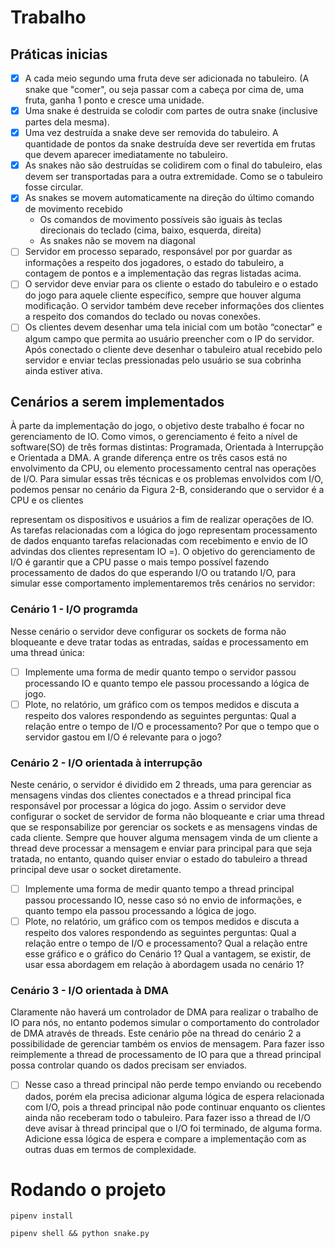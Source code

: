 # Trabalho

## Práticas inicias

- [x] A cada meio segundo uma fruta deve ser adicionada no tabuleiro. (A snake que "comer", ou seja passar com a cabeça por cima de, uma fruta, ganha 1 ponto e cresce uma unidade.
- [x] Uma snake é destruida se colodir com partes de outra snake (inclusive partes dela mesma).
- [x] Uma vez destruída a snake deve ser removida do tabuleiro. A quantidade de pontos da snake destruída deve ser revertida em frutas que devem aparecer imediatamente no tabuleiro.
- [x] As snakes não são destruídas se colidirem com o final do tabuleiro, elas
devem ser transportadas para a outra extremidade. Como se o tabuleiro fosse
circular.
- [x] As snakes se movem automaticamente na direção do último comando de movimento recebido
	- Os comandos de movimento possíveis são iguais às teclas direcionais
do teclado (cima, baixo, esquerda, direita)
	- As snakes não se movem na diagonal
- [ ] Servidor em processo separado, responsável por por guardar as informações a
respeito dos jogadores, o estado do tabuleiro, a contagem de pontos e a implementação das regras listadas acima.
- [ ] O servidor deve enviar para os cliente o estado do tabuleiro e o estado do jogo para aquele cliente específico, sempre que houver alguma modificação. O servidor também deve receber informações dos clientes a respeito dos comandos do
teclado ou novas conexões.
- [ ] Os clientes devem desenhar uma tela inicial com um botão “conectar” e algum
campo que permita ao usuário preencher com o IP do servidor. Após conectado o cliente deve desenhar o tabuleiro atual recebido pelo servidor e enviar teclas pressionadas pelo usuário se sua cobrinha ainda estiver ativa.

## Cenários a serem implementados

À parte da implementação do jogo, o objetivo deste trabalho é focar no
gerenciamento de IO. Como vimos, o gerenciamento é feito a nível de software(SO) de
três formas distintas: Programada, Orientada à Interrupção e Orientada a DMA. A grande
diferença entre os três casos está no envolvimento da CPU, ou elemento processamento
central nas operações de I/O.
Para simular essas três técnicas e os problemas envolvidos com I/O, podemos
pensar no cenário da Figura 2-B, considerando que o servidor é a CPU e os clientes

representam os dispositivos e usuários a fim de realizar operações de IO. As tarefas
relacionadas com a lógica do jogo representam processamento de dados enquanto tarefas
relacionadas com recebimento e envio de IO advindas dos clientes representam IO =).
O objetivo do gerenciamento de I/O é garantir que a CPU passe o mais tempo
possível fazendo processamento de dados do que esperando I/O ou tratando I/O, para
simular esse comportamento implementaremos três cenários no servidor:

### Cenário 1 - I/O programda

Nesse cenário o servidor deve configurar os sockets de forma não bloqueante e
deve tratar todas as entradas, saídas e processamento em uma thread única:

- [ ] Implemente uma forma de medir quanto tempo o servidor passou processando IO e
quanto tempo ele passou processando a lógica de jogo.
- [ ] Plote, no relatório, um gráfico com os tempos medidos e discuta a respeito dos valores respondendo as seguintes perguntas: Qual a relação entre o tempo de I/O e processamento? Por que o tempo que o servidor gastou em I/O é relevante para o
jogo?

### Cenário 2 - I/O orientada à interrupção

Neste cenário, o servidor é dividido em 2 threads, uma para gerenciar as mensagens
vindas dos clientes conectados e a thread principal fica responsável por processar a lógica do jogo. Assim o servidor deve configurar o socket de servidor de forma não bloqueante e criar uma thread que se responsabilize por gerenciar os sockets e as mensagens vindas de cada cliente. Sempre que houver alguma mensagem vinda de um cliente a thread deve processar a mensagem e enviar para principal para que seja tratada, no entanto, quando quiser enviar o estado do tabuleiro a thread principal deve usar o socket diretamente.

- [ ] Implemente uma forma de medir quanto tempo a thread principal passou
processando IO, nesse caso só no envio de informações, e quanto tempo ela passou
processando a lógica de jogo.
- [ ] Plote, no relatório, um gráfico com os tempos medidos e discuta a respeito dos valores respondendo as seguintes perguntas: Qual a relação entre o tempo de I/O e processamento? Qual a relação entre esse gráfico e o gráfico do Cenário 1? Qual a
vantagem, se existir, de usar essa abordagem em relação à abordagem usada no
cenário 1?

### Cenário 3 - I/O orientada à DMA

Claramente não haverá um controlador de DMA para realizar o trabalho de IO para nós, no entanto podemos simular o comportamento do controlador de DMA através de threads. Este cenário põe na thread do cenário 2 a possibilidade de gerenciar também os envios de mensagem. Para fazer isso reimplemente a thread de processamento de IO para que a thread principal possa controlar quando os dados precisam ser enviados.

- [ ] Nesse caso a thread principal não perde tempo enviando ou recebendo dados, porém
ela precisa adicionar alguma lógica de espera relacionada com I/O, pois a thread
principal não pode continuar enquanto os clientes ainda não receberam todo o
tabuleiro. Para fazer isso a thread de I/O deve avisar à thread principal que o I/O foi
terminado, de alguma forma. Adicione essa lógica de espera e compare a
implementação com as outras duas em termos de complexidade.

# Rodando o projeto

` pipenv install `

` pipenv shell && python snake.py `
